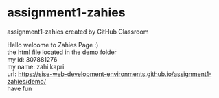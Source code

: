 # assignment1-zahies
assignment1-zahies created by GitHub Classroom

Hello welcome to Zahies Page :)                                                                                                 
the html file located in the demo folder                                                                                            
my id: 307881276                                                                                                                
my name: zahi kapri                                                                                                             
url: https://sise-web-development-environments.github.io/assignment1-zahies/demo/                                               
have fun
